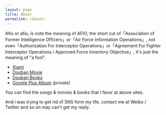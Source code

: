 ```yaml
---
layout: page
title: About
permalink: /about/
---
```


Afio or afio, is note the meaning of AFIO, the short cut of「Association of Former Intelligence Officers」or「Air Force Information Operations」, not even「Authorization For Interceptor Operations」or「Agreement For Fighter Interceptor Operations / Approved Force Inventory Objective」, it's just the meaning of "a fool".

- [Xiami](http://www.xiami.com/u/4170875) 
- [Douban Movie](http://movie.douban.com/people/Afios/collect)
- [Douban Books](http://book.douban.com/people/Afios/collect)
- [Google Plus Album](https://plus.google.com/photos/+RandyDong/albums) *(private)*


You can find the songs & movies & books that i favor at above sites.

And i was trying to get rid of SNS form my life, contact me at Weibo / Twitter and so on may can't get my reply.

